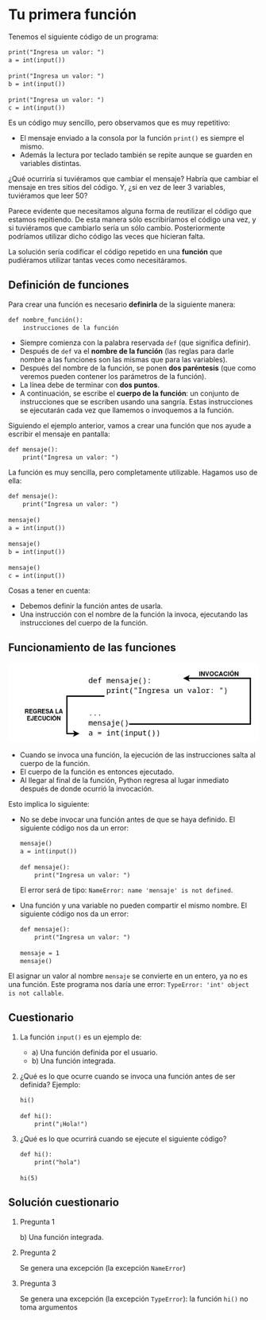 # Tu primera función

Tenemos el siguiente código de un programa:

```
print("Ingresa un valor: ")
a = int(input())

print("Ingresa un valor: ")
b = int(input())

print("Ingresa un valor: ")
c = int(input())
```
Es un código muy sencillo, pero observamos que es muy repetitivo:

* El mensaje enviado a la consola por la función `print()` es siempre el mismo. 
* Además la lectura por teclado también se repite aunque se guarden en variables distintas.

¿Qué ocurriría si tuviéramos que cambiar el mensaje? Habría que cambiar el mensaje en tres sitios del código.
Y, ¿si en vez de leer 3 variables, tuviéramos que leer 50?

Parece evidente que necesitamos alguna forma de reutilizar el código que estamos repitiendo. De esta manera sólo escribiríamos el código una vez, y si tuviéramos que cambiarlo sería un sólo cambio. Posteriormente podríamos utilizar dicho código las veces que hicieran falta.

La solución sería codificar el código repetido en una **función** que pudiéramos utilizar tantas veces como necesitáramos.

## Definición de funciones

Para crear una función es necesario **definirla** de la siguiente manera:

```
def nombre_función():
    instrucciones de la función
```

* Siempre comienza con la palabra reservada `def` (que significa definir).
* Después de `def` va el **nombre de la función** (las reglas para darle nombre a las funciones son las mismas que para las variables).
* Después del nombre de la función, se ponen **dos paréntesis** (que como veremos pueden contener los parámetros de la función).
* La línea debe de terminar con **dos puntos**.
* A continuación, se escribe el **cuerpo de la función**: un conjunto de instrucciones que se escriben usando una sangría. Estas instrucciones se ejecutarán cada vez que llamemos o invoquemos a la función.

Siguiendo el ejemplo anterior, vamos a crear una función que nos ayude a escribir el mensaje en pantalla:

```
def mensaje():
    print("Ingresa un valor: ")
```

La función es muy sencilla, pero completamente utilizable. Hagamos uso de ella:

```
def mensaje():
    print("Ingresa un valor: ")

mensaje()
a = int(input())

mensaje()
b = int(input())

mensaje()
c = int(input())
```

Cosas a tener en cuenta:

* Debemos definir la función antes de usarla.
* Una instrucción con el nombre de la función la invoca, ejecutando las instrucciones del cuerpo de la función.

## Funcionamiento de las funciones

![ ](img/funcion.png)

* Cuando se invoca una función, la ejecución de las instrucciones salta al cuerpo de la función.
* El cuerpo de la función es entonces ejecutado.
* Al llegar al final de la función, Python regresa al lugar inmediato después de donde ocurrió la invocación.

Esto implica lo siguiente:

* No se debe invocar una función antes de que se haya definido. El siguiente código nos da un error:
    ```
    mensaje()
    a = int(input())

    def mensaje():
        print("Ingresa un valor: ")
    ```

    El error será de tipo: `NameError: name 'mensaje' is not defined`.

* Una función y una variable no pueden compartir el mismo nombre. El siguiente código nos da un error:

    ```
    def mensaje():
        print("Ingresa un valor: ")

    mensaje = 1
    mensaje()
    ```

El asignar un valor al nombre `mensaje` se convierte en un entero, ya no es una función. Este programa nos daría une error: `TypeError: 'int' object is not callable`.

## Cuestionario

1. La función `input()` es un ejemplo de:

    * a) Una función definida por el usuario.
    * b) Una función integrada.

2. ¿Qué es lo que ocurre cuando se invoca una función antes de ser definida? Ejemplo:

    ```
    hi()

    def hi():
        print("¡Hola!")
    ```
3. ¿Qué es lo que ocurrirá cuando se ejecute el siguiente código?

    ```
    def hi():
        print("hola")

    hi(5)
    ```

## Solución cuestionario

1. Pregunta 1

    b) Una función integrada.

2. Pregunta 2

    Se genera una excepción (la excepción `NameError`)

3. Pregunta 3

    Se genera una excepción (la excepción `TypeError`): la función `hi()` no toma argumentos 